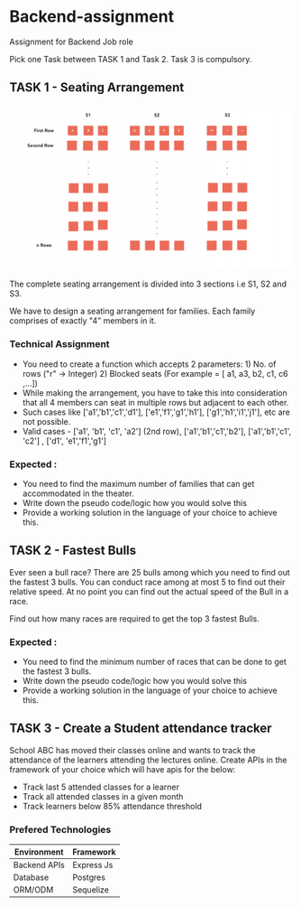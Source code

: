 # Backend-assignment
Assignment for Backend Job role

Pick one Task between TASK 1 and Task 2.
Task 3 is compulsory.

##  TASK 1 - Seating Arrangement

![Tables](/tables.png)

The complete seating arrangement is divided into 3 sections i.e S1, S2 and S3.

We have to design a seating arrangement for families. Each family comprises of exactly "4" members
in it.

### Technical Assignment

- You need to create a function which accepts 2 parameters: 1) No. of rows ("r" -> Integer) 2) Blocked
seats (For example = [ a1, a3, b2, c1, c6 ,...])
- While making the arrangement, you have to take this into consideration that all 4 members can seat in multiple rows but adjacent to each other.
- Such cases like ['a1','b1','c1','d1'], ['e1','f1','g1','h1'], ['g1','h1','i1','j1'], etc are not possible.
- Valid cases - ['a1', 'b1', 'c1', 'a2'] (2nd row), ['a1','b1','c1','b2'], ['a1','b1','c1', 'c2'] , ['d1', 'e1','f1','g1']

### Expected :

- You need to find the maximum number of families that can get accommodated in the theater.
- Write down the pseudo code/logic how you would solve this
- Provide a working solution in the language of your choice to achieve this.


## TASK 2 - Fastest Bulls

Ever seen a bull race? There are 25 bulls among which you need to find out the fastest 3 bulls.
You can conduct race among at most 5 to find out their relative speed.
At no point you can find out the actual speed of the Bull in a race. 

Find out how many races are required to get the top 3 fastest Bulls. 

### Expected :

- You need to find the minimum number of races that can be done to get the fastest 3 bulls.
- Write down the pseudo code/logic how you would solve this
- Provide a working solution in the language of your choice to achieve this.


## TASK 3 - Create a Student attendance tracker

School ABC has moved their classes online and wants to track the attendance of the learners attending the lectures online.
Create APIs in the framework of your choice which will have apis for the below:

- Track last 5 attended classes for a learner
- Track all attended classes in a given month
- Track learners below 85% attendance threshold

### Prefered Technologies

| Environment  | Framework  |
|--------------|------------|
| Backend APIs | Express Js |
| Database     | Postgres   |
| ORM/ODM      | Sequelize  |


